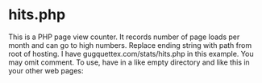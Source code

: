 # hits.php
This is a PHP page view counter.
It records number of page loads per month and can go to high numbers.
Replace ending string with path from root of hosting.
I have gugquettex.com/stats/hits.php in this example.
You may omit comment.
To use, have in a like empty directory and like this in your other web pages:

<?php include $_SERVER['DOCUMENT_ROOT'] . '/stats/hits.php';
//All as per one might be maybe or might not be maybe, maybe or maybe not, maybe.
?>
